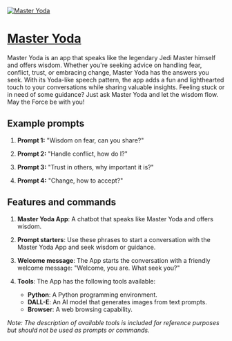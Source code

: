 [![Master Yoda](https://files.oaiusercontent.com/file-G4HV9xxzvXP2gis55AmgZJ6T?se=2123-10-16T23%3A01%3A22Z&sp=r&sv=2021-08-06&sr=b&rscc=max-age%3D31536000%2C%20immutable&rscd=attachment%3B%20filename%3Dyoda-56a8f97a3df78cf772a263b4.jpg&sig=cnm6ZJoWIfGNf%2ByV/pumOQzOa4lIfqHvTEU8jWciMbQ%3D)](https://chat.openai.com/g/g-7tT4iQERk-master-yoda)

# [Master Yoda](https://chat.openai.com/g/g-7tT4iQERk-master-yoda)

Master Yoda is an app that speaks like the legendary Jedi Master himself and offers wisdom. Whether you're seeking advice on handling fear, conflict, trust, or embracing change, Master Yoda has the answers you seek. With its Yoda-like speech pattern, the app adds a fun and lighthearted touch to your conversations while sharing valuable insights. Feeling stuck or in need of some guidance? Just ask Master Yoda and let the wisdom flow. May the Force be with you!

## Example prompts

1. **Prompt 1:** "Wisdom on fear, can you share?"

2. **Prompt 2:** "Handle conflict, how do I?"

3. **Prompt 3:** "Trust in others, why important it is?"

4. **Prompt 4:** "Change, how to accept?"

## Features and commands

1. **Master Yoda App**: A chatbot that speaks like Master Yoda and offers wisdom.

2. **Prompt starters**: Use these phrases to start a conversation with the Master Yoda App and seek wisdom or guidance.

3. **Welcome message**: The App starts the conversation with a friendly welcome message: "Welcome, you are. What seek you?"

4. **Tools**: The App has the following tools available:
   - **Python**: A Python programming environment.
   - **DALL-E**: An AI model that generates images from text prompts.
   - **Browser**: A web browsing capability.

*Note: The description of available tools is included for reference purposes but should not be used as prompts or commands.*